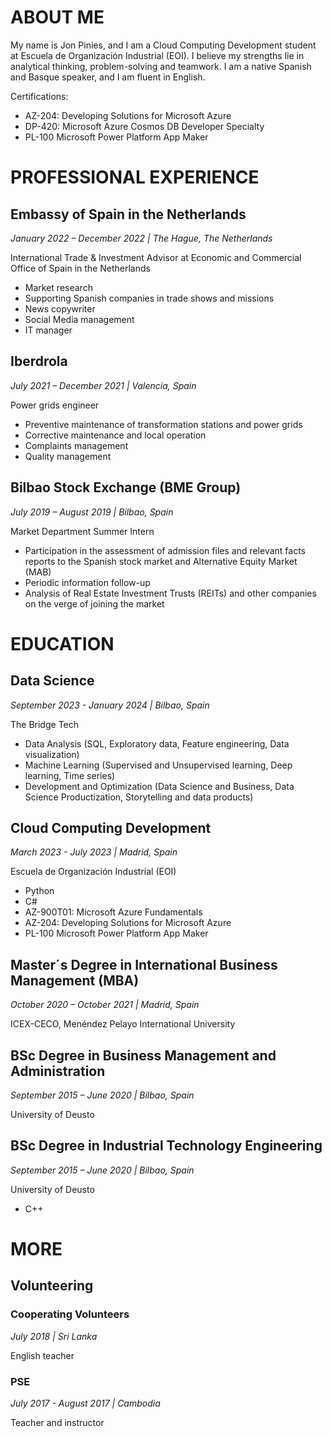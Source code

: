 # ABOUT ME 
My name is Jon Pinies, and I am a Cloud Computing Development student at Escuela de Organización Industrial (EOI). I believe my strengths lie in analytical thinking, problem-solving and teamwork. I am a native Spanish and Basque speaker, and I am fluent in English. 

Certifications:
* AZ-204: Developing Solutions for Microsoft Azure
* DP-420: Microsoft Azure Cosmos DB Developer Specialty
* PL-100 Microsoft Power Platform App Maker
# PROFESSIONAL EXPERIENCE
## Embassy of Spain in the Netherlands
*January 2022 – December 2022 | The Hague, The Netherlands* 

International Trade & Investment Advisor at Economic and Commercial Office of Spain in the Netherlands
* Market research
* Supporting Spanish companies in trade shows and missions
* News copywriter
* Social Media management
* IT manager
## Iberdrola
*July 2021 – December 2021 | Valencia, Spain* 

Power grids engineer
* Preventive maintenance of transformation stations and power grids
* Corrective maintenance and local operation
* Complaints management
* Quality management
## Bilbao Stock Exchange (BME Group)
*July 2019 – August 2019 | Bilbao, Spain* 

Market Department Summer Intern
* Participation in the assessment of admission files and relevant facts reports to the Spanish stock market and Alternative Equity Market (MAB)
* Periodic information follow-up
* Analysis of Real Estate Investment Trusts (REITs) and other companies on the verge of joining the market
# EDUCATION
## Data Science
*September 2023 - January 2024 | Bilbao, Spain*

The Bridge Tech
* Data Analysis (SQL, Exploratory data, Feature engineering, Data visualization)
* Machine Learning (Supervised and Unsupervised learning, Deep learning, Time series)
* Development and Optimization (Data Science and Business, Data Science Productization, Storytelling and data products)
## Cloud Computing Development
*March 2023 - July 2023 | Madrid, Spain*  

Escuela de Organización Industrial (EOI)
* Python
* C#
* AZ-900T01: Microsoft Azure Fundamentals
* AZ-204: Developing Solutions for Microsoft Azure
* PL-100 Microsoft Power Platform App Maker
## Master´s Degree in International Business Management (MBA)
*October 2020 – October 2021 | Madrid, Spain* 

ICEX-CECO, Menéndez Pelayo International University
## BSc Degree in Business Management and Administration
*September 2015 – June 2020 | Bilbao, Spain*

University of Deusto
## BSc Degree in Industrial Technology Engineering
*September 2015 – June 2020 | Bilbao, Spain*

University of Deusto
* C++
# MORE
## Volunteering
### Cooperating Volunteers
*July 2018 | Sri Lanka*

English teacher
### PSE
*July 2017 - August 2017 | Cambodia*

Teacher and instructor
